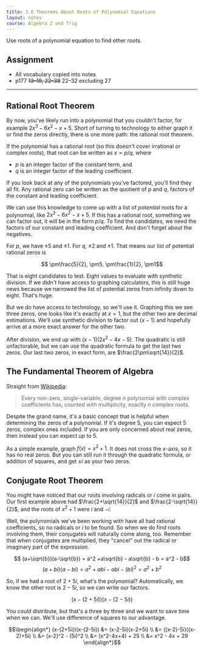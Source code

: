 ```yaml
---
title: 3.6 Theorems About Roots of Polynomial Equations
layout: notes
course: Algebra 2 and Trig
---
```


Use roots of a polynomial equation to find other roots.

## Assignment

- All vocabulary copied into notes
- p177 ~~13–19, 22–38~~ 22–32 excluding 27

---

## Rational Root Theorem

By now, you've likely run into a polynomial that you couldn't factor, for example $2x^{3}-6x^{2}-x+5$. Short of turning to technology to either graph it or find the zeros directly, there is one more path: the rational root theorem.

If the polynomial has a rational root (so this doesn't cover irrational or complex roots), that root can be written as $x= p/q$, where

- $p$ is an integer factor of the constant term, and
- $q$ is an integer factor of the leading coefficient.

If you look back at any of the polynomials you've factored, you'll find they all fit. Any rational zero can be written as the quotient of $p$ and $q$, factors of the constant and leading coefficient.

We can use this knowledge to come up with a list of *potential* roots for a polynomial, like $2x^{3}-6x^{2}-x+5$. If this has a rational root, something we can factor out, it will be in the form $p/q$. To find the candidates, we need the factors of our constant and leading coefficient. And don't forget about the negatives.

For $p$, we have $\pm5$ and $\pm1$. For $q$, $\pm2$ and $\pm1$. That means our list of potential rational zeros is

$$ \pm\frac{5}{2}, \pm5, \pm\frac{1}{2}, \pm1$$

That is eight candidates to test. Eight values to evaluate with synthetic division. If we didn't have access to graphing calculators, this is still huge news because we narrowed the list of potential zeros from infinity down to eight. That's huge.

But we do have access to technology, so we'll use it. Graphing this we see three zeros, one looks like it's exactly at $x=1$, but the other two are decimal estimations. We'll use synthetic division to factor out $(x-1)$ and hopefully arrive at a more exact answer for the other two.

After division, we end up with $(x-1)(2x^2-4x-5)$. The quadratic is still unfactorable, but we can use the quadratic formula to get the last two zeros. Our last two zeros, in exact form, are $\frac{2\pm\sqrt{14}}{2}$.

## The Fundamental Theorem of Algebra

Straight from [Wikipedia](https://en.wikipedia.org/wiki/Fundamental_theorem_of_algebra):

> Every non-zero, single-variable, degree $n$ polynomial with complex coefficients has, counted with multiplicity, exactly $n$ complex roots.

Despite the grand name, it's a basic concept that is helpful when determining the zeros of a polynomial. If it's degree 5, you can expect 5 zeros, complex ones included. If you are only concerned about real zeros, then instead you can expect *up to* 5.

As a simple example, graph $f(x)=x^2+1$. It does not cross the $x$-axis, so it has no real zeros. But you can still run it through the quadratic formula, or addition of squares, and get $\pm i$ as your two zeros.

## Conjugate Root Theorem

You might have noticed that our roots involving radicals or $i$ come in pairs. Our first example above had $\frac{2+\sqrt{14}}{2}$ and $\frac{2-\sqrt{14}}{2}$, and the roots of $x^2+1$ were $i$ and $-i$.

Well, the polynomials we've been working with have all had rational coefficients, so no radicals or $i$ to be found. So when we do find roots involving them, their conjugates will naturally come along, too. Remember that when conjugates are multiplied, they "cancel" out the radical or imaginary part of the expression.

$$ (a+\sqrt{b})(a-\sqrt{b}) = a^2 +a\sqrt{b} - a\sqrt{b} - b = a^2 - b$$
$$ (a+bi)(a-bi) = a^2 +abi - abi - (bi)^2 = a^2+b^2$$

So, if we had a root of $2+5i$, what's the polynomial? Automatically, we know the other root is $2-5i$, so we can write our factors.

$$(x-(2+5i))(x-(2-5i))$$

You could distribute, but that's a three by three and we want to save time when we can. We'll use difference of squares to our advantage.

$$\begin{align*}
(x-(2+5i))(x-(2-5i)) &= (x-2-5i)(x-2+5i) \\
                     &= ((x-2)-5i)((x-2)+5i) \\
                     &= (x-2)^2 - (5i)^2 \\
                     &= (x^2-4x+4) + 25 \\
                     &= x^2 - 4x + 29
\end{align*}$$
